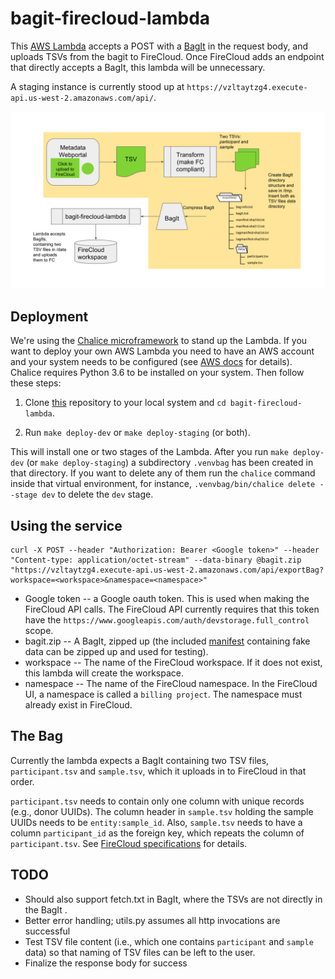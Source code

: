 # bagit-firecloud-lambda

This  [AWS Lambda](https://aws.amazon.com/lambda/) accepts a POST with a  [BagIt](https://en.wikipedia.org/wiki/BagIt) in the request body, and uploads TSVs from the bagit to FireCloud. Once FireCloud adds an endpoint that directly accepts a BagIt, this lambda will be unnecessary.

A staging instance is currently stood up at `https://vzltaytzg4.execute-api.us-west-2.amazonaws.com/api/`.

![alt text](diagram.svg "schematic flow representation")

## Deployment
We're using the [Chalice microframework](https://chalice.readthedocs.io/en/latest/index.html) to stand up the Lambda. If you want to deploy your own AWS Lambda you need to have an AWS account and your system needs to be configured (see [AWS docs](https://docs.aws.amazon.com/cli/latest/userguide/installing.html) for details). Chalice requires Python 3.6 to be installed on your system. Then follow these steps:

1. Clone [this](https://github.com/DataBiosphere/bagit-firecloud-lambda) repository to your local system and `cd bagit-firecloud-lambda`. 

2. Run `make deploy-dev` or `make deploy-staging` (or both). 

This will install one or two stages of the Lambda. After you run `make deploy-dev` (or `make deploy-staging`) a subdirectory `.venvbag` has been created in that directory. If you want to delete any of them run the `chalice` command inside that virtual environment, for instance, `.venvbag/bin/chalice delete --stage dev` to delete the `dev` stage. 
## Using the service
```
curl -X POST --header "Authorization: Bearer <Google token>" --header "Content-type: application/octet-stream" --data-binary @bagit.zip "https://vzltaytzg4.execute-api.us-west-2.amazonaws.com/api/exportBag?workspace=<workspace>&namespace=<namespace>" 
```

* Google token -- a Google oauth token. This is used when making the FireCloud API calls. The FireCloud API currently
requires that this token have the `https://www.googleapis.com/auth/devstorage.full_control` scope.
* bagit.zip -- A BagIt, zipped up (the included [manifest](example_BagIt/manifest) containing fake data can be zipped up and used for testing).
* workspace -- The name of the FireCloud workspace. If it does not exist, this lambda will create the workspace.
* namespace -- The name of the FireCloud namespace. In the FireCloud UI, a namespace is called a `billing project`.
The namespace must already exist in FireCloud.

## The Bag

Currently the lambda expects a BagIt containing two TSV files, `participant.tsv` and `sample.tsv`, which it  uploads in to FireCloud in that order. 

`participant.tsv` needs to contain only one column with unique records (e.g., donor UUIDs). The column header in `sample.tsv` holding the sample UUIDs needs to be `entity:sample_id`. Also, `sample.tsv` needs to have a column `participant_id` as the foreign key, which repeats the column of `participant.tsv`. See [FireCloud specifications](https://software.broadinstitute.org/firecloud/documentation/article?id=10954) for details.

## TODO

* Should also support fetch.txt in BagIt, where the TSVs are not directly in the BagIt .
* Better error handling; utils.py assumes all http invocations are successful 
* Test TSV file content (i.e., which one contains `participant` and `sample` data) so that naming of TSV files can be left to the user. 
* Finalize the response body for success
